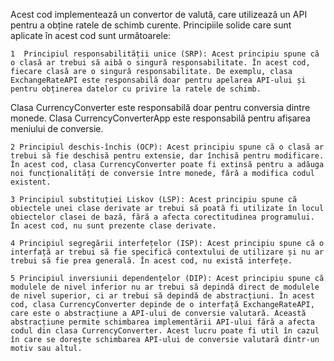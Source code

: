 Acest cod implementează un convertor de valută, care utilizează un API pentru a obține ratele de schimb curente. Principiile solide care sunt aplicate în acest cod sunt următoarele:

    1  Principiul responsabilității unice (SRP): Acest principiu spune că o clasă ar trebui să aibă o singură responsabilitate. În acest cod, fiecare clasă are o singură responsabilitate. De exemplu, clasa ExchangeRateAPI este responsabilă doar pentru apelarea API-ului și pentru obținerea datelor cu privire la ratele de schimb.
Clasa CurrencyConverter este responsabilă doar pentru conversia dintre monede. Clasa CurrencyConverterApp este responsabilă pentru afișarea meniului de conversie.

    2 Principiul deschis-închis (OCP): Acest principiu spune că o clasă ar trebui să fie deschisă pentru extensie, dar închisă pentru modificare. În acest cod, clasa CurrencyConverter poate fi extinsă pentru a adăuga noi funcționalități de conversie între monede, fără a modifica codul existent.

    3 Principiul substituției Liskov (LSP): Acest principiu spune că obiectele unei clase derivate ar trebui să poată fi utilizate în locul obiectelor clasei de bază, fără a afecta corectitudinea programului. În acest cod, nu sunt prezente clase derivate.

    4 Principiul segregării interfețelor (ISP): Acest principiu spune că o interfață ar trebui să fie specifică contextului de utilizare și nu ar trebui să fie prea generală. În acest cod, nu există interfețe.

    5 Principiul inversiunii dependențelor (DIP): Acest principiu spune că modulele de nivel inferior nu ar trebui să depindă direct de modulele de nivel superior, ci ar trebui să depindă de abstracțiuni. În acest cod, clasa CurrencyConverter depinde de o interfață ExchangeRateAPI, care este o abstracțiune a API-ului de conversie valutară. Această abstracțiune permite schimbarea implementării API-ului fără a afecta codul din clasa CurrencyConverter. Acest lucru poate fi util în cazul în care se dorește schimbarea API-ului de conversie valutară dintr-un motiv sau altul.
